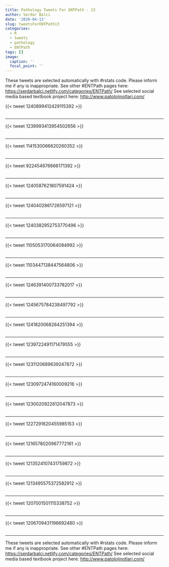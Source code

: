 ```yaml
---
title: Pathology Tweets For ENTPath - 13
author: Serdar Balci
date: '2020-04-13'
slug: tweetsForENTPath13
categories:
  - R
  - tweets
  - pathology
  - ENTPath
tags: []
image:
  caption: ''
  focal_point: ''
---
```



These tweets are selected automatically with #rstats code. Please inform me if any is inappropriate.
See other #ENTPath pages here: https://serdarbalci.netlify.com/categories/ENTPath/ 
See selected social media based textbook project here: http://www.patolojinotlari.com/

{{< tweet 1240899412429115392 >}}
<br>
<br>
<hr>
{{< tweet 1239993413954502656 >}}
<br>
<br>
<hr>
{{< tweet 1141530066620260352 >}}
<br>
<br>
<hr>
{{< tweet 922454676666171392 >}}
<br>
<br>
<hr>
{{< tweet 1240587621807591424 >}}
<br>
<br>
<hr>
{{< tweet 1240402861726597121 >}}
<br>
<br>
<hr>
{{< tweet 1240382952753770496 >}}
<br>
<br>
<hr>
{{< tweet 1105053170064084992 >}}
<br>
<br>
<hr>
{{< tweet 1103447138447564806 >}}
<br>
<br>
<hr>
{{< tweet 1246391400733782017 >}}
<br>
<br>
<hr>
{{< tweet 1245675784238497792 >}}
<br>
<br>
<hr>
{{< tweet 1241820068264251394 >}}
<br>
<br>
<hr>
{{< tweet 1239722491171479555 >}}
<br>
<br>
<hr>
{{< tweet 1231120689639247872 >}}
<br>
<br>
<hr>
{{< tweet 1230972474160009216 >}}
<br>
<br>
<hr>
{{< tweet 1230020922612047873 >}}
<br>
<br>
<hr>
{{< tweet 1227291620455985153 >}}
<br>
<br>
<hr>
{{< tweet 1216578020967772161 >}}
<br>
<br>
<hr>
{{< tweet 1213524107431759872 >}}
<br>
<br>
<hr>
{{< tweet 1213495575372582912 >}}
<br>
<br>
<hr>
{{< tweet 1207001501115338752 >}}
<br>
<br>
<hr>
{{< tweet 1206709431196692480 >}}
<br>
<br>
<hr>


These tweets are selected automatically with #rstats code. Please inform me if any is inappropriate.
See other #ENTPath pages here: https://serdarbalci.netlify.com/categories/ENTPath/ 
See selected social media based textbook project here: http://www.patolojinotlari.com/
